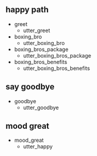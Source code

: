 ## happy path
* greet
  - utter_greet 
* boxing_bro
  - utter_boxing_bro   
* boxing_bros_package
  - utter_boxing_bros_package
* boxing_bros_benefits
  - utter_boxing_bros_benefits  
## say goodbye
* goodbye
  - utter_goodbye

## mood great
* mood_great
  - utter_happy
